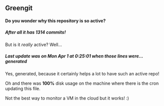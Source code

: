 ## Greengit

#### Do you wonder why this repository is so active?

##### After all it has 1314 commits!

But is it *really* active? Well...

##### Last update was on Mon Apr 1 at 0:25:01 when those lines were... generated

Yes, generated, because it certainly helps a lot to have such an active repo!

Oh and there was **100%** disk usage on the machine
where there is the cron updating this file.

Not the best way to monitor a VM in the cloud but it works! :)
